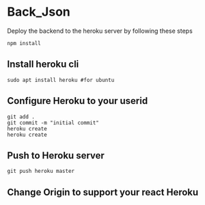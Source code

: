 # Back_Json

Deploy the backend to the heroku server by following these steps

```
npm install
```

## Install heroku cli

```
sudo apt install heroku #for ubuntu
```

## Configure Heroku to your userid

```
git add .
git commit -m "initial commit"
heroku create
heroku create
```
## Push to Heroku server

```
git push heroku master
```

## Change Origin to support your react Heroku

